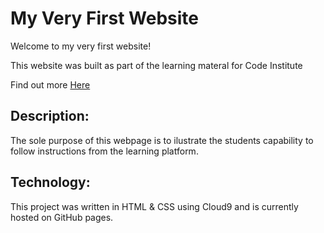 # My Very First Website
Welcome to my very first website!

This website was built as part of the learning materal for Code Institute 

Find out more [Here](https://codeinstitute.net)

## Description:

The sole purpose of this webpage is to ilustrate the students capability to follow 
instructions from the learning platform. 

## Technology:

This project was written in HTML & CSS using Cloud9 and is currently hosted on GitHub pages.
